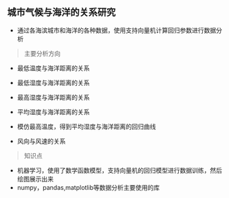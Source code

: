 ## 城市气候与海洋的关系研究


- 通过各海滨城市和海洋的各种数据，使用支持向量机计算回归参数进行数据分析

> 主要分析方向

- 最低温度与海洋距离的关系

- 最低湿度与海洋距离的关系

- 最高湿度与海洋距离的关系

- 平均湿度与海洋距离的关系

- 模仿最高温度，得到平均湿度与海洋距离的回归曲线

- 风向与风速的关系

> 知识点

- 机器学习，使用了数学函数模型，支持向量机的回归模型进行数据训练，然后绘图展示出来
- numpy，pandas,matplotlib等数据分析主要使用的库
